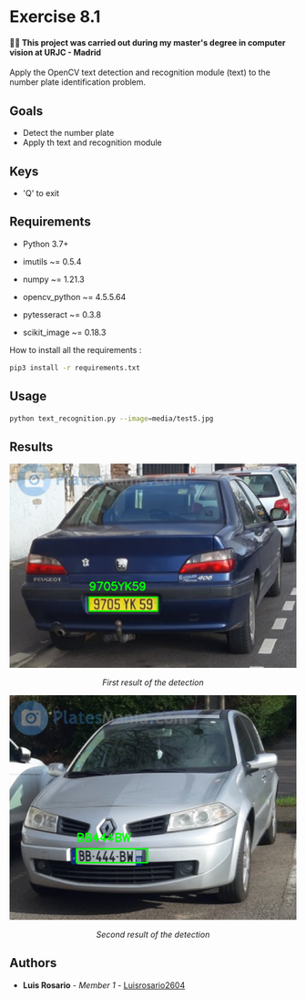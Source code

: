 # Exercise 8.1

#### 👨‍🎓 This project was carried out during my master's degree in computer vision at URJC - Madrid

Apply the OpenCV text detection and recognition module (text) to the number plate identification problem.

## Goals

- Detect the number plate
- Apply th text and recognition module

## Keys

- 'Q' to exit

## Requirements

* Python 3.7+

* imutils ~= 0.5.4
* numpy ~= 1.21.3
* opencv_python ~= 4.5.5.64
* pytesseract ~= 0.3.8
* scikit_image ~= 0.18.3

How to install all the requirements :

```bash
pip3 install -r requirements.txt
```

## Usage

```bash
python text_recognition.py --image=media/test5.jpg
```

## Results

<p align="center">
  <img src="./imgs/result.png">
</p>
<p align="center">
  <i>First result of the detection</i>
</p>

<p align="center">
  <img src="./imgs/result1.png">
</p>
<p align="center">
  <i>Second result of the detection</i>
</p>

## Authors

* **Luis Rosario** - *Member 1* - [Luisrosario2604](https://github.com/Luisrosario2604)